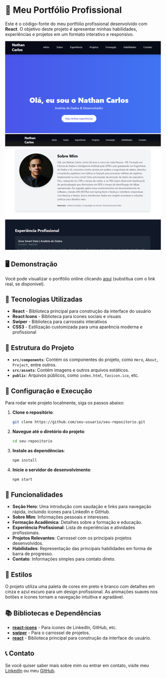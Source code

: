 # 💼 Meu Portfólio Profissional

Este é o código-fonte do meu portfólio profissional desenvolvido com **React**. O objetivo deste projeto é apresentar minhas habilidades, experiências e projetos em um formato interativo e responsivo.

![Portfolio Screenshot](./src/assets/screenshot1.png) 
![Portfolio Screenshot](./src/assets/screenshot2.png) 

## 🖥️ Demonstração

Você pode visualizar o portfólio online clicando [aqui](https://seu-portfolio.com) (substitua com o link real, se disponível).

## 🚀 Tecnologias Utilizadas

- **React** - Biblioteca principal para construção da interface do usuário
- **React Icons** - Biblioteca para ícones sociais e visuais
- **Swiper** - Biblioteca para carrosséis interativos
- **CSS3** - Estilização customizada para uma aparência moderna e profissional

## 📂 Estrutura do Projeto

- **`src/components`**: Contém os componentes do projeto, como `Hero`, `About`, `Project`, entre outros.
- **`src/assets`**: Contém imagens e outros arquivos estáticos.
- **`public`**: Arquivos públicos, como `index.html`, `favicon.ico`, etc.

## 🔧 Configuração e Execução

Para rodar este projeto localmente, siga os passos abaixo:

1. **Clone o repositório**:
   ```bash
   git clone https://github.com/seu-usuario/seu-repositorio.git
   ```

2. **Navegue até o diretório do projeto**:
   ```bash
   cd seu-repositorio
   ```

3. **Instale as dependências**:
   ```bash
   npm install
   ```

4. **Inicie o servidor de desenvolvimento**:
   ```bash
   npm start
   ```

## 📸 Funcionalidades

- **Seção Hero**: Uma introdução com saudação e links para navegação rápida, incluindo ícones para LinkedIn e GitHub.
- **Sobre Mim**: Informações pessoais e interesses.
- **Formação Acadêmica**: Detalhes sobre a formação e educação.
- **Experiência Profissional**: Lista de experiências e atividades profissionais.
- **Projetos Relevantes**: Carrossel com os principais projetos desenvolvidos.
- **Habilidades**: Representação das principais habilidades em forma de barra de progresso.
- **Contato**: Informações simples para contato direto.

## 🎨 Estilos

O projeto utiliza uma paleta de cores em preto e branco com detalhes em cinza e azul escuro para um design profissional. As animações suaves nos botões e ícones tornam a navegação intuitiva e agradável.

## 📚 Bibliotecas e Dependências

- **[react-icons](https://react-icons.github.io/react-icons/)** - Para ícones de LinkedIn, GitHub, etc.
- **[swiper](https://swiperjs.com/)** - Para o carrossel de projetos.
- **[react](https://reactjs.org/)** - Biblioteca principal para construção da interface do usuário.

## 📞 Contato

Se você quiser saber mais sobre mim ou entrar em contato, visite meu [LinkedIn](https://www.linkedin.com/in/nathan-carlos) ou meu [GitHub](https://github.com/nathancarlos22).
